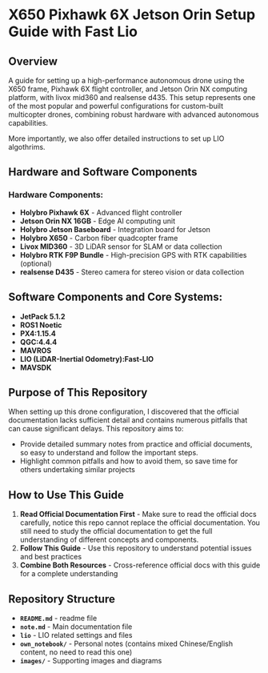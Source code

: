 # X650 Pixhawk 6X Jetson Orin Setup Guide with Fast Lio



## Overview

A guide for setting up a high-performance autonomous drone using the X650 frame, Pixhawk 6X flight controller, and Jetson Orin NX computing platform, with livox mid360 and realsense d435. This setup represents one of the most popular and powerful configurations for custom-built multicopter drones, combining robust hardware with advanced autonomous capabilities. 

More importantly, we also offer detailed instructions to set up LIO algothrims.

## Hardware and Software Components

### Hardware Components:
- **Holybro Pixhawk 6X** - Advanced flight controller
- **Jetson Orin NX 16GB** - Edge AI computing unit
- **Holybro Jetson Baseboard** - Integration board for Jetson
- **Holybro X650** - Carbon fiber quadcopter frame
- **Livox MID360** - 3D LiDAR sensor for SLAM or data collection
- **Holybro RTK F9P Bundle** - High-precision GPS with RTK capabilities (optional)
- **realsense D435** - Stereo camera for stereo vision or data collection

## Software Components and Core Systems:

- **JetPack 5.1.2**
- **ROS1 Noetic**
- **PX4:1.15.4**
- **QGC:4.4.4**
- **MAVROS**
- **LIO (LiDAR-Inertial Odometry):Fast-LIO**
- **MAVSDK**



## Purpose of This Repository

When setting up this drone configuration, I discovered that the official documentation lacks sufficient detail and contains numerous pitfalls that can cause significant delays. This repository aims to:

- Provide detailed summary notes from practice and official documents, so easy to understand and follow the important steps.
- Highlight common pitfalls and how to avoid them, so save time for others undertaking similar projects

## How to Use This Guide

1. **Read Official Documentation First** - Make sure to read the official docs carefully, notice this repo cannot replace the official documentation. You still need to study the official documentation to get the full understanding of different concepts and components.
2. **Follow This Guide** - Use this repository to understand potential issues and best practices
3. **Combine Both Resources** - Cross-reference official docs with this guide for a complete understanding

## Repository Structure

- **`README.md`** - readme file
- **`note.md`** - Main documentation file
- **`lio`** - LIO related settings and files
- **`own_notebook/`** - Personal notes (contains mixed Chinese/English content, no need to read this one)
- **`images/`** - Supporting images and diagrams

